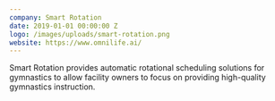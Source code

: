 ```yaml
---
company: Smart Rotation
date: 2019-01-01 00:00:00 Z
logo: /images/uploads/smart-rotation.png
website: https://www.omnilife.ai/
---
```

Smart Rotation provides automatic rotational scheduling solutions for gymnastics to allow facility owners to focus on providing high-quality gymnastics instruction.